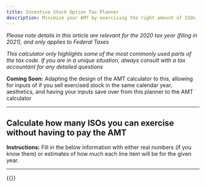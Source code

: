 ```yaml
---
title: Incentive Stock Option Tax Planner
description: Minimize your AMT by exercising the right amount of ISOs
---
```

_Please note details in this article are relevant for the 2020 tax year (filing in 2021), and only applies to Federal Taxes_

_This calculator only highlights some of the most commonly used parts of the tax code. If you are in a unique situation, always consult with a tax accountant for any detailed questions_

**Coming Soon:** Adapting the design of the AMT calculator to this, allowing for inputs of if you sell exercised stock in the same calendar year, aesthetics, and having your inputs save over from this planner to the AMT calculator

------------------

Calculate how many ISOs you can exercise without having to pay the AMT
----

**Instructions:** Fill in the below information with either real numbers (if you know them) or estimates of how much each line item will be for the given year.

------------------

{{<iso-exercise-planner >}}
<!--- Yes, I am aware that your settings from AMT Calc do not save over.... --->